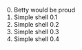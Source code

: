 0. Betty would be proud
1. Simple shell 0.1
2. Simple shell 0.2
3. Simple shell 0.3
4. Simple shell 0.4
